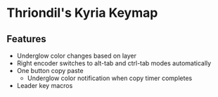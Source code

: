 # Thriondil's Kyria Keymap

## Features

- Underglow color changes based on layer
- Right encoder switches to alt-tab and ctrl-tab modes automatically
- One button copy paste
  - Underglow color notification when copy timer completes
- Leader key macros

